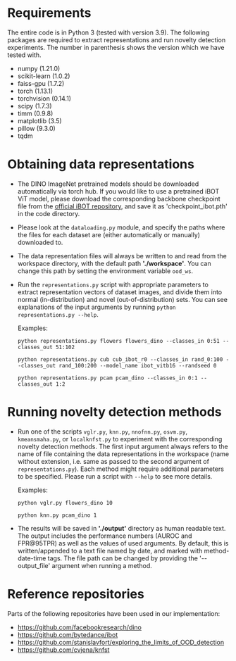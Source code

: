 # Requirements
The entire code is in Python 3 (tested with version 3.9). The following packages are required to extract representations and run novelty detection experiments. The number in parenthesis shows the version which we have tested with.

- numpy (1.21.0)
- scikit-learn (1.0.2)
- faiss-gpu (1.7.2)
- torch (1.13.1)
- torchvision (0.14.1)
- scipy (1.7.3)
- timm (0.9.8)
- matplotlib (3.5)
- pillow (9.3.0)
- tqdm

# Obtaining data representations
- The DINO ImageNet pretrained models should be downloaded automatically via torch hub. If you would like to use a pretrained iBOT ViT model, please download the corresponding backbone checkpoint file from the [official iBOT repository](https://github.com/bytedance/ibot), and save it as 'checkpoint_ibot.pth' in the code directory.

- Please look at the `dataloading.py` module, and specify the paths where the files for each dataset are (either automatically or manually) downloaded to. 

- The data representation files will always be written to and read from the workspace directory, with the default path **'./workspace'**. You can change this path by setting the environment variable `ood_ws`. 

- Run the `representations.py` script with appropriate parameters to extract representation vectors of dataset images, and divide them into normal (in-distribution) and novel (out-of-distribution) sets. You can see explanations of the input arguments by running `python representations.py --help`.

    Examples:

    `python representations.py flowers flowers_dino --classes_in 0:51 --classes_out 51:102`

    `python representations.py cub cub_ibot_r0 --classes_in rand_0:100 --classes_out rand_100:200 --model_name ibot_vitb16 --randseed 0`

    `python representations.py pcam pcam_dino --classes_in 0:1 --classes_out 1:2`
    


# Running novelty detection methods
- Run one of the scripts `vglr.py`, `knn.py`, `nnofnn.py`, `osvm.py`, `kmeansmaha.py`, or `localknfst.py` to experiment with the corresponding novelty detection methods. The first input argument always refers to the name of file containing the data representations in the workspace (name without extension, i.e. same as passed to the second argument of `representations.py`). Each method might require additional parameters to be specified. Please run a script with `--help` to see more details.

    Examples:

    `python vglr.py flowers_dino 10`

    `python knn.py pcam_dino 1`

- The results will be saved in **'./output'** directory as human readable text. The output includes the performance numbers (AUROC and FPR@95TPR) as well as the values of used arguments. By default, this is written/appended to a text file named by date, and marked with method-date-time tags. The file path can be changed by providing the '--output_file' argument when running a method.    

# Reference repositories
Parts of the following repositories have been used in our implementation:

- https://github.com/facebookresearch/dino
- https://github.com/bytedance/ibot
- https://github.com/stanislavfort/exploring_the_limits_of_OOD_detection
- https://github.com/cvjena/knfst 